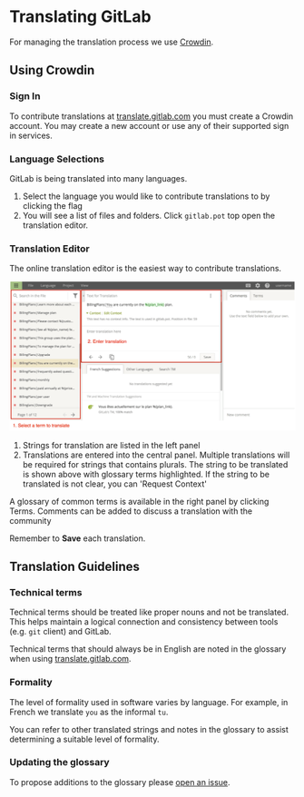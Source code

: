 # Translating GitLab

For managing the translation process we use [Crowdin](https://crowdin.com).

## Using Crowdin

### Sign In

To contribute translations at [translate.gitlab.com](https://translate.gitlab.com)
you must create a Crowdin account.
You may create a new account or use any of their supported sign in services.

### Language Selections

GitLab is being translated into many languages.

1. Select the language you would like to contribute translations to by clicking the flag
1. You will see a list of files and folders.
  Click `gitlab.pot` top open the translation editor.

### Translation Editor

The online translation editor is the easiest way to contribute translations.

![Crowdin Editor](img/crowdin-editor.png)

1. Strings for translation are listed in the left panel
1. Translations are entered into the central panel.
  Multiple translations will be required for strings that contains plurals.
  The string to be translated is shown above with glossary terms highlighted.
  If the string to be translated is not clear, you can 'Request Context'

A glossary of common terms is available in the right panel by clicking Terms.
Comments can be added to discuss a translation with the community

Remember to **Save** each translation.

## Translation Guidelines

### Technical terms

Technical terms should be treated like proper nouns and not be translated.
This helps maintain a logical connection and consistency between tools (e.g. `git` client) and
GitLab.

Technical terms that should always be in English are noted in the glossary when using
[translate.gitlab.com](https://translate.gitlab.com).

### Formality

The level of formality used in software varies by language.
For example, in French we translate `you` as the informal `tu`.

You can refer to other translated strings and notes in the glossary to assist determining a
suitable level of formality.

### Updating the glossary

To propose additions to the glossary please
[open an issue](https://gitlab.com/gitlab-org/gitlab-ce/issues).


